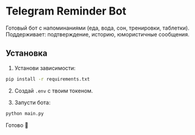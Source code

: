 # Telegram Reminder Bot

Готовый бот с напоминаниями (еда, вода, сон, тренировки, таблетки).  
Поддерживает: подтверждение, историю, юмористичные сообщения.

## Установка

1. Установи зависимости:

```bash
pip install -r requirements.txt
```

2. Создай `.env` с твоим токеном.

3. Запусти бота:

```bash
python main.py
```

Готово 💪